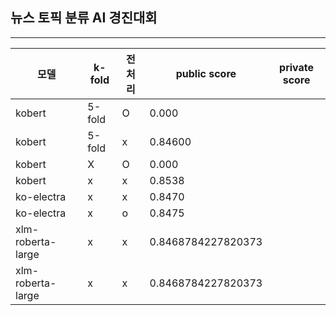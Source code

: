 ## 뉴스 토픽 분류 AI 경진대회 
---
|모델|k-fold|전처리|public score|private score|
|---|-----|---|-----|----|
|kobert|5-fold|O|0.000|
|kobert|5-fold|x|0.84600|
|kobert|X|O|0.000|
|kobert|x|x|0.8538|
|ko-electra|x|x|0.8470|
|ko-electra|x|o|0.8475|
|xlm-roberta-large|x|x|0.8468784227820373|
|xlm-roberta-large|x|x|0.8468784227820373|
